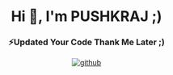 <div align="center">
<h1>Hi 👋, I'm PUSHKRAJ ;)</h1>
<h3 align="center">⚡Updated Your Code Thank Me Later ;)</h3>
  
<a href="https://github.com/PushkraJ99 " target="_blank">
<img src=https://img.shields.io/badge/github-%2324292e.svg?&style=for-the-badge&logo=github&logoColor=white alt=github style="margin-bottom: 5px;" />
</a><br>
</div>  
